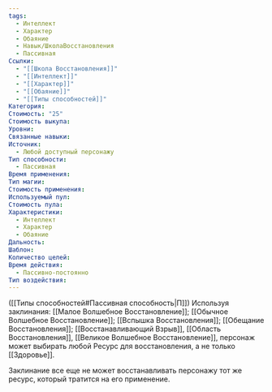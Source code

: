 ```yaml
---
tags:
  - Интеллект
  - Характер
  - Обаяние
  - Навык/ШколаВосстановления
  - Пассивная
Ссылки:
  - "[[Школа Восстановления]]"
  - "[[Интеллект]]"
  - "[[Характер]]"
  - "[[Обаяние]]"
  - "[[Типы способностей]]"
Категория: 
Стоимость: "25"
Стоимость выкупа: 
Уровни: 
Связанные навыки: 
Источник:
  - Любой доступный персонажу
Тип способности:
  - Пассивная
Время применения: 
Тип магии: 
Стоимость применения: 
Используемый пул: 
Стоимость пула: 
Характеристики:
  - Интеллект
  - Характер
  - Обаяние
Дальность: 
Шаблон: 
Количество целей: 
Время действия:
  - Пассивно-постоянно
Тип воздействия:
---
```

([[Типы способностей#Пассивная способность|П]]) Используя заклинания: [[Малое Волшебное Восстановление]]; [[Обычное Волшебное Восстановление]]; [[Вспышка Восстановления]]; [[Обещание Восстановления]]; [[Восстанавливающий Взрыв]], [[Область Восстановления]], [[Великое Волшебное Восстановление]], персонаж может выбирать любой Ресурс для восстановления, а не только [[Здоровье]].

Заклинание все еще не может восстанавливать персонажу тот же ресурс, который тратится на его применение. 